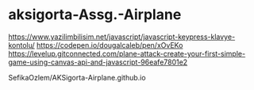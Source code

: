 # aksigorta-Assg.-Airplane
https://www.yazilimbilisim.net/javascript/javascript-keypress-klavye-kontolu/
https://codepen.io/dougalcaleb/pen/xOvEKo
https://levelup.gitconnected.com/plane-attack-create-your-first-simple-game-using-canvas-api-and-javascript-96eafe7801e2

SefikaOzlem/AKSigorta-Airplane.github.io

